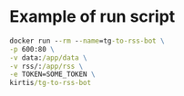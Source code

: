 # Example of run script

```bat
docker run --rm --name=tg-to-rss-bot \
-p 600:80 \
-v data:/app/data \
-v rss/:/app/rss \
-e TOKEN=SOME_TOKEN \
kirtis/tg-to-rss-bot
```